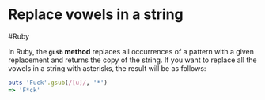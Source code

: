 # Replace vowels in a string
#Ruby

In Ruby, the **`gusb` method** replaces all occurrences of a pattern with a given replacement and returns the copy of the string. If you want to replace all the vowels in a string with asterisks, the result will be as follows:

```ruby
puts 'Fuck'.gsub(/[u]/, '*')
=> 'F*ck'
```